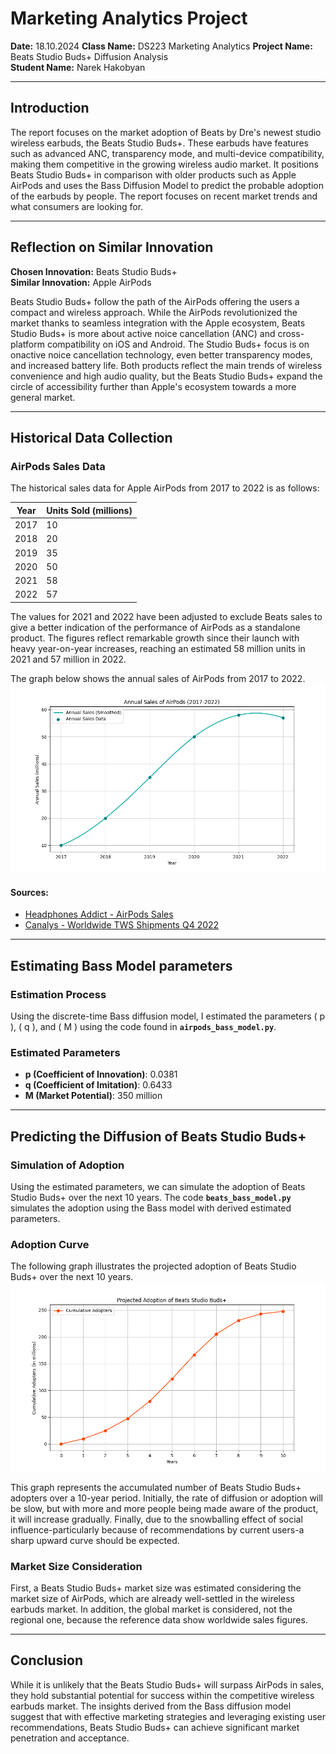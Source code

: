 # Marketing Analytics Project

**Date:** 18.10.2024
**Class Name:** DS223 Marketing Analytics
**Project Name:** Beats Studio Buds+ Diffusion Analysis  
**Student Name:** Narek Hakobyan 

---

## Introduction  
The report focuses on the market adoption of Beats by Dre's newest studio wireless earbuds, the Beats Studio Buds+. These earbuds have features such as advanced ANC, transparency mode, and multi-device compatibility, making them competitive in the growing wireless audio market.
It positions Beats Studio Buds+ in comparison with older products such as Apple AirPods and uses the Bass Diffusion Model to predict the probable adoption of the earbuds by people. The report focuses on recent market trends and what consumers are looking for.

---

## Reflection on Similar Innovation  
**Chosen Innovation:** Beats Studio Buds+  
**Similar Innovation:** Apple AirPods 

Beats Studio Buds+ follow the path of the AirPods offering the users a compact and wireless approach. While the AirPods revolutionized the market thanks to seamless integration with the Apple ecosystem, Beats Studio Buds+ is more about active noice cancellation (ANC) and cross-platform compatibility on iOS and Android. The Studio Buds+ focus is on onactive noice cancellation technology, even better transparency modes, and increased battery life. Both products reflect the main trends of wireless convenience and high audio quality, but the Beats Studio Buds+ expand the circle of accessibility further than Apple's ecosystem towards a more general market.

---

## Historical Data Collection
### AirPods Sales Data
The historical sales data for Apple AirPods from 2017 to 2022 is as follows:

| Year | Units Sold (millions) |
|------|-----------------------|
| 2017 | 10                    |
| 2018 | 20                    |
| 2019 | 35                    |
| 2020 | 50                    |
| 2021 | 58                    |
| 2022 | 57                    |

The values for 2021 and 2022 have been adjusted to exclude Beats sales to give a better indication of the performance of AirPods as a standalone product. The figures reflect remarkable growth since their launch with heavy year-on-year increases, reaching an estimated 58 million units in 2021 and 57 million in 2022.

The graph below shows the annual sales of AirPods from 2017 to 2022.
![Annual sales of AirPods (2017-2022)](img\airpods_annual_sales.png)

#### Sources:
- [Headphones Addict - AirPods Sales](https://headphonesaddict.com/airpods-facts-revenue/#How-many-AirPods-are-sold-each-year?)
- [Canalys - Worldwide TWS Shipments Q4 2022](https://www.canalys.com/newsroom/worldwide-tws-shipments-Q4-2022)

---

## Estimating Bass Model parameters
### Estimation Process
Using the discrete-time Bass diffusion model, I estimated the parameters \( p \), \( q \), and \( M \) using the code found in **`airpods_bass_model.py`**.

### Estimated Parameters
- **p (Coefficient of Innovation)**: 0.0381
- **q (Coefficient of Imitation)**: 0.6433
- **M (Market Potential)**: 350 million

---

## Predicting the Diffusion of Beats Studio Buds+
### Simulation of Adoption
Using the estimated parameters, we can simulate the adoption of Beats Studio Buds+ over the next 10 years.
The code **`beats_bass_model.py`** simulates the adoption using the Bass model with derived estimated parameters.

### Adoption Curve
The following graph illustrates the projected adoption of Beats Studio Buds+ over the next 10 years.
![Projected Adoption of Beats Studio Buds+](img\beats_projected_adoption.png)

This graph represents the accumulated number of Beats Studio Buds+ adopters over a 10-year period. Initially, the rate of diffusion or adoption will be slow, but with more and more people being made aware of the product, it will increase gradually. Finally, due to the snowballing effect of social influence-particularly because of recommendations by current users-a sharp upward curve should be expected.

### Market Size Consideration
First, a Beats Studio Buds+ market size was estimated considering the market size of AirPods, which are already well-settled in the wireless earbuds market. In addition, the global market is considered, not the regional one, because the reference data show worldwide sales figures.

---

## Conclusion 
While it is unlikely that the Beats Studio Buds+ will surpass AirPods in sales, they hold substantial potential for success within the competitive wireless earbuds market. The insights derived from the Bass diffusion model suggest that with effective marketing strategies and leveraging existing user recommendations, Beats Studio Buds+ can achieve significant market penetration and acceptance.
